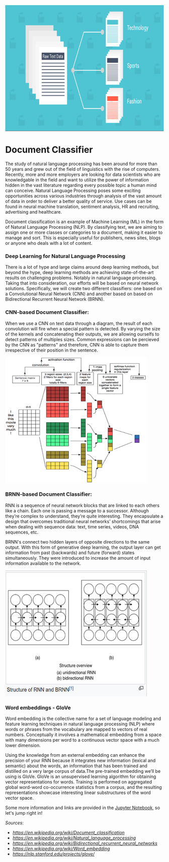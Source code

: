 <img src="Screenshots/doc_class_README.png" width='900' height='400'/>

# Document Classifier

The study of natural language processing has been around for more than 50 years and grew out of the field of linguistics with the rise of computers. Recently, more and more employers are looking for data scientists who are knowledgable in the field and want to utilize the power of information hidden in the vast literature regarding every possible topic a human mind can conceive. Natural Language Processing poses some exciting opportunities across various industries through analysis of the vast amount of data in order to deliver a better quality of service. Use cases can be found in neural machine translation, sentiment analysis, HR and recruiting, advertising and healthcare.

Document classification is an example of Machine Learning (ML) in the form of Natural Language Processing (NLP). By classifying text, we are aiming to assign one or more classes or categories to a document, making it easier to manage and sort. This is especially useful for publishers, news sites, blogs or anyone who deals with a lot of content.  

### Deep Learning for Natural Language Processing

There is a lot of hype and large claims around deep learning methods, but beyond the hype, deep learning methods are achieving state-of-the-art results on challenging problems. Notably in natural language processing. Taking that into consideration, our efforts will be based on neural network solutions. Specifically, we will create two different classifiers: one based on a Convolutional Neural Network (CNN) and another based on based on Bidirectional Recurrent Neural Network (BRNN).

### CNN-based Document Classifier:

When we use a CNN on text data through a diagram, the result of each convolution will fire when a special pattern is detected. By varying the size of the kernels and concatenating their outputs, we are allowing ourselfs to detect patterns of multiples sizes. Common expressions can be percieved by the CNN as "patterns" and therefore, CNN is able to capture them irrespective of their position in the sentence.

<img src="Screenshots/cnn_expl.png" width='450' height='400'/>

### BRNN-based Document Classifier:

RNN is a sequence of neural network blocks that are linked to each others like a chain. Each one is passing a message to a successor. Although they’re complex to understand, they’re quite interesting. They encapsulate a design that overcomes traditional neural networks’ shortcomings that arise when dealing with sequence data: text, time series, videos, DNA sequences, etc.

BRNN's connect two hidden layers of opposite directions to the same output. With this form of generative deep learning, the output layer can get information from past (backwards) and future (forward) states simultaneously. They were introduced to increase the amount of input information available to the network.

<img src="Screenshots/brnn_expl.png" width='450' height='400'/>

### Word embeddings - GloVe

Word embedding is the collective name for a set of language modeling and feature learning techniques in natural language processing (NLP) where words or phrases from the vocabulary are mapped to vectors of real numbers. Conceptually it involves a mathematical embedding from a space with many dimensions per word to a continuous vector space with a much lower dimension. 

Using the knowledge from an external embedding can enhance the precision of your RNN because it integrates new information (lexical and semantic) about the words, an information that has been trained and distilled on a very large corpus of data.The pre-trained embedding we’ll be using is GloVe. GloVe is an unsupervised learning algorithm for obtaining vector representations for words. Training is performed on aggregated global word-word co-occurrence statistics from a corpus, and the resulting representations showcase interesting linear substructures of the word vector space. 

Some more information and links are provided in the [Jupyter Notebook](), so let's jump right in!



*Sources*: 
- *https://en.wikipedia.org/wiki/Document_classification* 
- *https://en.wikipedia.org/wiki/Natural_language_processing*
- *https://en.wikipedia.org/wiki/Bidirectional_recurrent_neural_networks*
- *https://en.wikipedia.org/wiki/Word_embedding*
- *https://nlp.stanford.edu/projects/glove/*
